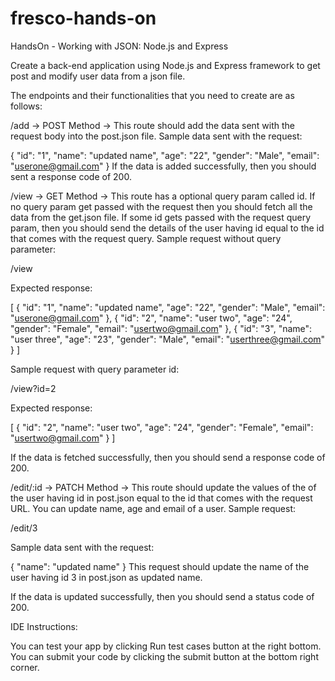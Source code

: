 # fresco-hands-on
HandsOn - Working with JSON: Node.js and Express

Create a back-end application using Node.js and Express framework to get post and modify user data from a json file.

The endpoints and their functionalities that you need to create are as follows:

/add -> POST Method -> This route should add the data sent with the request body into the post.json file.
Sample data sent with the request:

{ "id": "1", "name": "updated name", "age": "22", "gender": "Male", "email": "userone@gmail.com" } If the data is added successfully, then you should sent a response code of 200.

/view -> GET Method -> This route has a optional query param called id. If no query param get passed with the request then you should fetch all the data from the get.json file. If some id gets passed with the request query param, then you should send the details of the user having id equal to the id that comes with the request query.
Sample request without query parameter:

/view

Expected response:

[ { "id": "1", "name": "updated name", "age": "22", "gender": "Male", "email": "userone@gmail.com" }, { "id": "2", "name": "user two", "age": "24", "gender": "Female", "email": "usertwo@gmail.com" }, { "id": "3", "name": "user three", "age": "23", "gender": "Male", "email": "userthree@gmail.com" } ]

Sample request with query parameter id:

/view?id=2

Expected response:

[ { "id": "2", "name": "user two", "age": "24", "gender": "Female", "email": "usertwo@gmail.com" } ]

If the data is fetched successfully, then you should send a response code of 200.

/edit/:id -> PATCH Method -> This route should update the values of the of the user having id in post.json equal to the id that comes with the request URL. You can update name, age and email of a user.
Sample request:

/edit/3

Sample data sent with the request:

{ "name": "updated name" } This request should update the name of the user having id 3 in post.json as updated name.

If the data is updated successfully, then you should send a status code of 200.

IDE Instructions:

You can test your app by clicking Run test cases button at the right bottom. You can submit your code by clicking the submit button at the bottom right corner.
